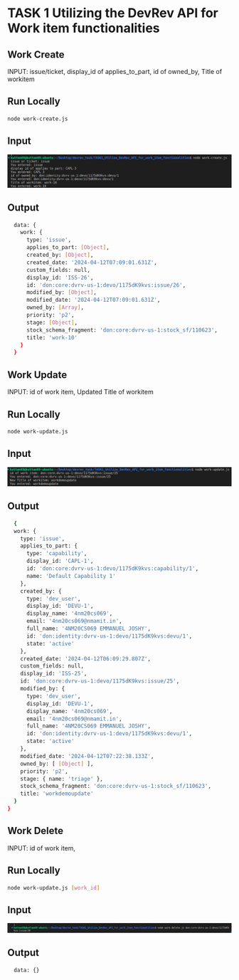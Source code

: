
# TASK 1 Utilizing the DevRev API for Work item functionalities



## Work Create

INPUT: 
issue/ticket,
display_id of applies_to_part,
id of owned_by,
Title of workitem




## Run Locally

```bash
node work-create.js
```


## Input

![App Screenshot](Screenshots/work-create.png)





## Output



```bash
  data: {
    work: {
      type: 'issue',
      applies_to_part: [Object],
      created_by: [Object],
      created_date: '2024-04-12T07:09:01.631Z',
      custom_fields: null,
      display_id: 'ISS-26',
      id: 'don:core:dvrv-us-1:devo/1175dK9kvs:issue/26',
      modified_by: [Object],
      modified_date: '2024-04-12T07:09:01.631Z',
      owned_by: [Array],
      priority: 'p2',
      stage: [Object],
      stock_schema_fragment: 'don:core:dvrv-us-1:stock_sf/110623',
      title: 'work-10'
    }
  }
```



## Work Update

INPUT: 
id of work item,
Updated Title of workitem




## Run Locally

```bash
node work-update.js
```


## Input

![App Screenshot](Screenshots/work-update.png)





## Output



```bash
  {
  work: {
    type: 'issue',
    applies_to_part: {
      type: 'capability',
      display_id: 'CAPL-1',
      id: 'don:core:dvrv-us-1:devo/1175dK9kvs:capability/1',
      name: 'Default Capability 1'
    },
    created_by: {
      type: 'dev_user',
      display_id: 'DEVU-1',
      display_name: '4nm20cs069',
      email: '4nm20cs069@nmamit.in',
      full_name: '4NM20CS069 EMMANUEL JOSHY',
      id: 'don:identity:dvrv-us-1:devo/1175dK9kvs:devu/1',
      state: 'active'
    },
    created_date: '2024-04-12T06:09:29.807Z',
    custom_fields: null,
    display_id: 'ISS-25',
    id: 'don:core:dvrv-us-1:devo/1175dK9kvs:issue/25',
    modified_by: {
      type: 'dev_user',
      display_id: 'DEVU-1',
      display_name: '4nm20cs069',
      email: '4nm20cs069@nmamit.in',
      full_name: '4NM20CS069 EMMANUEL JOSHY',
      id: 'don:identity:dvrv-us-1:devo/1175dK9kvs:devu/1',
      state: 'active'
    },
    modified_date: '2024-04-12T07:22:38.133Z',
    owned_by: [ [Object] ],
    priority: 'p2',
    stage: { name: 'triage' },
    stock_schema_fragment: 'don:core:dvrv-us-1:stock_sf/110623',
    title: 'workdemoupdate'
  }
}
```



## Work Delete

INPUT: 
id of work item,




## Run Locally

```bash
node work-update.js [work_id]
```


## Input

![App Screenshot](Screenshots/work-delete.png)





## Output



```bash
  data: {}
```



